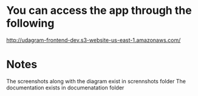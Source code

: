 # You can access the app through the following

http://udagram-frontend-dev.s3-website-us-east-1.amazonaws.com/

# Notes
The screenshots along with the diagram exist in scrennshots folder
The documentation exists in  documenatation folder
